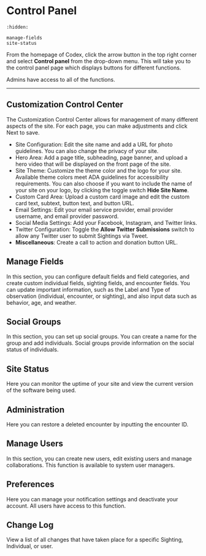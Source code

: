 # Control Panel

```{toctree}
:hidden:

manage-fields
site-status
```

From the homepage of Codex, click the arrow button in the top right corner and select **Control panel** from the drop-down menu. This will take you to the control panel page which displays buttons for different functions.

Admins have access to all of the functions.

***

## Customization Control Center

The Customization Control Center allows for management of many different aspects of the site. For each page, you can make adjustments and click Next to save.

* Site Configuration: Edit the site name and add a URL for photo guidelines. You can also change the privacy of your site.
* Hero Area: Add a page title, subheading, page banner, and upload a hero video that will be displayed on the front page of the site.
* Site Theme: Customize the theme color and the logo for your site. Available theme colors meet ADA guidelines for accessibility requirements. You can also choose if you want to include the name of your site on your logo, by clicking the toggle switch **Hide Site Name**.
* Custom Card Area: Upload a custom card image and edit the custom card text, subtext, button text, and button URL.
* Email Settings: Edit your email service provider, email provider username, and email provider password.
* Social Media Settings: Add your Facebook, Instagram, and Twitter links.
* Twitter Configuration: Toggle the **Allow Twitter Submissions** switch to allow any Twitter user to submit Sightings via Tweet.
* **Miscellaneous**: Create a call to action and donation button URL.

## Manage Fields

In this section, you can configure default fields and field categories, and create custom individual fields, sighting fields, and encounter fields. You can update important information, such as the Label and Type of observation (individual, encounter, or sighting), and also input data such as behavior, age, and weather.

## Social Groups

In this section, you can set up social groups. You can create a name for the group and add individuals. Social groups provide information on the social status of individuals.

## Site Status

Here you can monitor the uptime of your site and view the current version of the software being used.

## Administration

Here you can restore a deleted encounter by inputting the encounter ID.

## Manage Users

In this section, you can create new users, edit existing users and manage collaborations.
This function is available to system user managers.

## Preferences

Here you can manage your notification settings and deactivate your account.
All users have access to this function.

## Change Log

View a list of all changes that have taken place for a specific Sighting, Individual, or user.